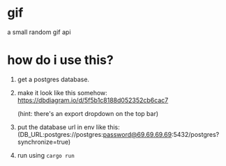 # gif
a small random gif api

# how do i use this?
1. get a postgres database.

2. make it look like this somehow: https://dbdiagram.io/d/5f5b1c8188d052352cb6cac7

    (hint: there's an export dropdown on the top bar)

3. put the database url in env like this: (DB_URL:postgres://postgres:password@69.69.69.69:5432/postgres?synchronize=true)

4. run using `cargo run`

